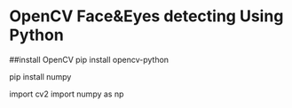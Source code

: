 # OpenCV Face&Eyes detecting Using Python


##install OpenCV
pip install opencv-python


pip install numpy

import cv2
import numpy as np
